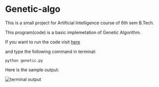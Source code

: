 # Genetic-algo

This is a small project for Artificial Intelligence course of 6th sem B.Tech. 

This program(code) is a basic implemetation of Genetic Algorithm.

If you want to run the code visit [here](https://sandbox.cs50.io/57d350a3-3265-46cc-a597-c2f738785e7e)

and type the following command in terminal:

  ``python genetic.py``
 
Here is the sample output:

![terminal output](https://user-images.githubusercontent.com/20511163/56458499-f2c08380-63a4-11e9-89e2-97cd687a6d65.png)

